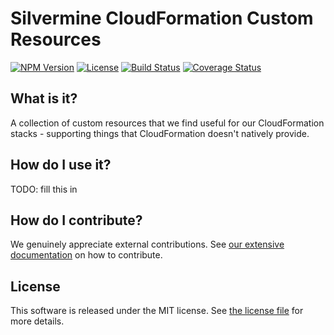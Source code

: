 # Silvermine CloudFormation Custom Resources

[![NPM Version][npm-version]][npm-version-url]
[![License][license-badge]](./LICENSE)
[![Build Status][build-status]][build-status-url]
[![Coverage Status][coverage-status]][coverage-status-url]

## What is it?

A collection of custom resources that we find useful for our CloudFormation
stacks - supporting things that CloudFormation doesn't natively provide.

## How do I use it?

TODO: fill this in

## How do I contribute?

We genuinely appreciate external contributions. See [our extensive
documentation][contributing] on how to contribute.

## License

This software is released under the MIT license. See [the license file](LICENSE)
for more details.

[contributing]: https://github.com/silvermine/silvermine-info#contributing
[npm-version]: https://img.shields.io/npm/v/@silvermine/cloudformation-custom-resources.svg
[npm-version-url]: https://www.npmjs.com/package/@silvermine/cloudformation-custom-resources
[license-badge]: https://img.shields.io/github/license/silvermine/cloudformation-custom-resources.svg
[build-status]: https://github.com/silvermine/cloudformation-custom-resources/actions/workflows/ci.yml/badge.svg
[build-status-url]: https://travis-ci.org/silvermine/cloudformation-custom-resources.svg?branch=master
[coverage-status]: https://coveralls.io/repos/github/silvermine/cloudformation-custom-resources/badge.svg?branch=master
[coverage-status-url]: https://coveralls.io/github/silvermine/cloudformation-custom-resources?branch=master
